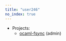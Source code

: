 ```yaml
---
title: "user246"
no_index: true
---
```


* Projects:
  * [ocaml-fsync](/projects/ocaml-fsync/) (admin)
